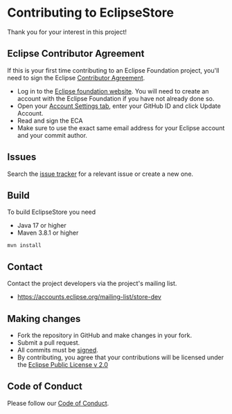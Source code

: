 # Contributing to EclipseStore

Thank you for your interest in this project!

## Eclipse Contributor Agreement

If this is your first time contributing to an Eclipse Foundation project, you'll need to sign the Eclipse [Contributor Agreement](https://www.eclipse.org/legal/ECA.php).

- Log in to the [Eclipse foundation website](https://accounts.eclipse.org/). You will need to create an account with the Eclipse Foundation if you have not already done so.
- Open your [Account Settings tab](https://dev.eclipse.org/site_login/myaccount.php#open_tab_accountsettings), enter your GitHub ID and click Update Account.
- Read and sign the ECA
- Make sure to use the exact same email address for your Eclipse account and your commit author.

## Issues 

Search the [issue tracker](https://github.com/eclipse-store/store/issues) for a relevant issue or create a new one.

## Build

To build EclipseStore you need
- Java 17 or higher
- Maven 3.8.1 or higher

```
mvn install
```

## Contact

Contact the project developers via the project's mailing list.
- https://accounts.eclipse.org/mailing-list/store-dev

## Making changes

- Fork the repository in GitHub and make changes in your fork.
- Submit a pull request.
- All commits must be [signed](https://docs.github.com/en/authentication/managing-commit-signature-verification/signing-commits).
- By contributing, you agree that your contributions will be licensed under the [Eclipse Public License v 2.0](https://www.eclipse.org/legal/epl-2.0/)

## Code of Conduct

Please follow our [Code of Conduct](CODE_OF_CONDUCT.md).
